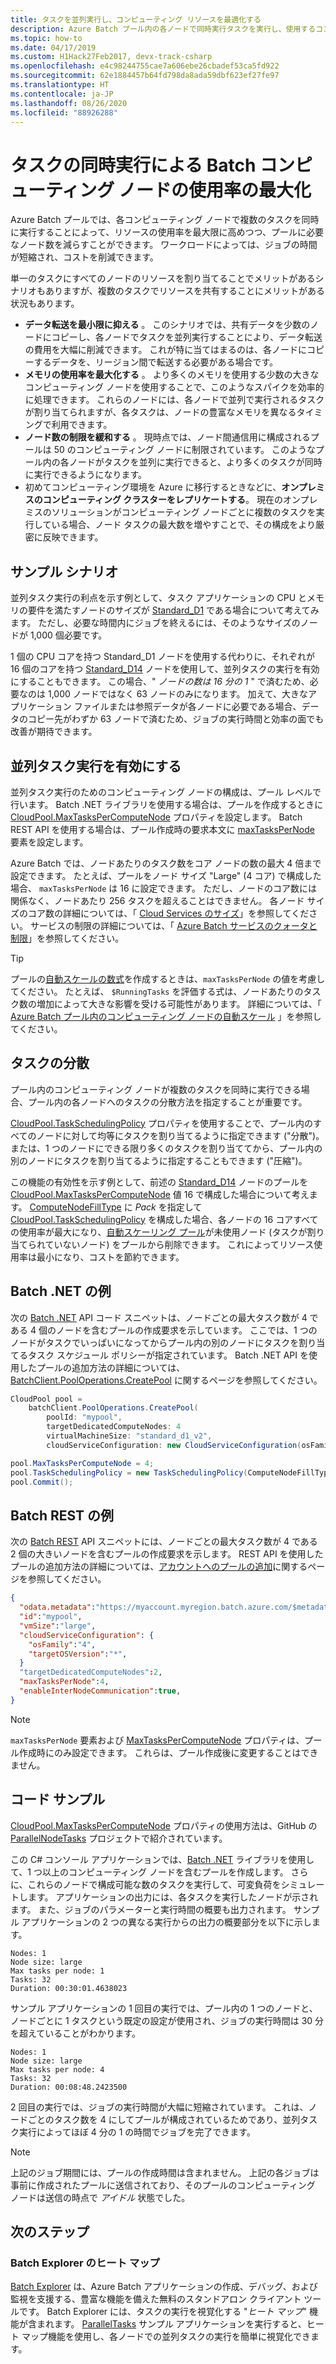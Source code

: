 ```yaml
---
title: タスクを並列実行し、コンピューティング リソースを最適化する
description: Azure Batch プール内の各ノードで同時実行タスクを実行し、使用するコンピューティング ノードの数を減らすことで、効率を高めて、コストを削減します。
ms.topic: how-to
ms.date: 04/17/2019
ms.custom: H1Hack27Feb2017, devx-track-csharp
ms.openlocfilehash: e4c98244755cae7a606ebe26cbadef53ca5fd922
ms.sourcegitcommit: 62e1884457b64fd798da8ada59dbf623ef27fe97
ms.translationtype: HT
ms.contentlocale: ja-JP
ms.lasthandoff: 08/26/2020
ms.locfileid: "88926288"
---
```

# <a name="run-tasks-concurrently-to-maximize-usage-of-batch-compute-nodes"></a>タスクの同時実行による Batch コンピューティング ノードの使用率の最大化 

Azure Batch プールでは、各コンピューティング ノードで複数のタスクを同時に実行することによって、リソースの使用率を最大限に高めつつ、プールに必要なノード数を減らすことができます。 ワークロードによっては、ジョブの時間が短縮され、コストを削減できます。

単一のタスクにすべてのノードのリソースを割り当てることでメリットがあるシナリオもありますが、複数のタスクでリソースを共有することにメリットがある状況もあります。

* **データ転送を最小限に抑える** 。 このシナリオでは、共有データを少数のノードにコピーし、各ノードでタスクを並列実行することにより、データ転送の費用を大幅に削減できます。 これが特に当てはまるのは、各ノードにコピーするデータを、リージョン間で転送する必要がある場合です。
* **メモリの使用率を最大化する** 。 より多くのメモリを使用する少数の大きなコンピューティング ノードを使用することで、このようなスパイクを効率的に処理できます。 これらのノードには、各ノードで並列で実行されるタスクが割り当てられますが、各タスクは、ノードの豊富なメモリを異なるタイミングで利用できます。
* **ノード数の制限を緩和する** 。 現時点では、ノード間通信用に構成されるプールは 50 のコンピューティング ノードに制限されています。 このようなプール内の各ノードがタスクを並列に実行できると、より多くのタスクが同時に実行できるようになります。
* 初めてコンピューティング環境を Azure に移行するときなどに、**オンプレミスのコンピューティング クラスターをレプリケートする**。 現在のオンプレミスのソリューションがコンピューティング ノードごとに複数のタスクを実行している場合、ノード タスクの最大数を増やすことで、その構成をより厳密に反映できます。

## <a name="example-scenario"></a>サンプル シナリオ
並列タスク実行の利点を示す例として、タスク アプリケーションの CPU とメモリの要件を満たすノードのサイズが [Standard\_D1](../cloud-services/cloud-services-sizes-specs.md) である場合について考えてみます。 ただし、必要な時間内にジョブを終えるには、そのようなサイズのノードが 1,000 個必要です。

1 個の CPU コアを持つ Standard\_D1 ノードを使用する代わりに、それぞれが 16 個のコアを持つ [Standard\_D14](../cloud-services/cloud-services-sizes-specs.md) ノードを使用して、並列タスクの実行を有効にすることもできます。 この場合、" *ノードの数は 16 分の 1* " で済むため、必要なのは 1,000 ノードではなく 63 ノードのみになります。 加えて、大きなアプリケーション ファイルまたは参照データが各ノードに必要である場合、データのコピー先がわずか 63 ノードで済むため、ジョブの実行時間と効率の面でも改善が期待できます。

## <a name="enable-parallel-task-execution"></a>並列タスク実行を有効にする
並列タスク実行のためのコンピューティング ノードの構成は、プール レベルで行います。 Batch .NET ライブラリを使用する場合は、プールを作成するときに [CloudPool.MaxTasksPerComputeNode][maxtasks_net] プロパティを設定します。 Batch REST API を使用する場合は、プール作成時の要求本文に [maxTasksPerNode][rest_addpool] 要素を設定します。

Azure Batch では、ノードあたりのタスク数をコア ノードの数の最大 4 倍まで設定できます。 たとえば、プールをノード サイズ "Large" (4 コア) で構成した場合、 `maxTasksPerNode` は 16 に設定できます。 ただし、ノードのコア数には関係なく、ノードあたり 256 タスクを超えることはできません。 各ノード サイズのコア数の詳細については、「 [Cloud Services のサイズ](../cloud-services/cloud-services-sizes-specs.md)」を参照してください。 サービスの制限の詳細については、「 [Azure Batch サービスのクォータと制限](batch-quota-limit.md)」を参照してください。

> [!TIP]
> プールの[自動スケールの数式][enable_autoscaling]を作成するときは、`maxTasksPerNode` の値を考慮してください。 たとえば、 `$RunningTasks` を評価する式は、ノードあたりのタスク数の増加によって大きな影響を受ける可能性があります。 詳細については、「 [Azure Batch プール内のコンピューティング ノードの自動スケール](batch-automatic-scaling.md) 」を参照してください。
>
>

## <a name="distribution-of-tasks"></a>タスクの分散
プール内のコンピューティング ノードが複数のタスクを同時に実行できる場合、プール内の各ノードへのタスクの分散方法を指定することが重要です。

[CloudPool.TaskSchedulingPolicy][task_schedule] プロパティを使用することで、プール内のすべてのノードに対して均等にタスクを割り当てるように指定できます ("分散")。 または、1 つのノードにできる限り多くのタスクを割り当ててから、プール内の別のノードにタスクを割り当てるように指定することもできます ("圧縮")。

この機能の有効性を示す例として、前述の [Standard\_D14](../cloud-services/cloud-services-sizes-specs.md) ノードのプールを [CloudPool.MaxTasksPerComputeNode][maxtasks_net] 値 16 で構成した場合について考えます。 [ComputeNodeFillType][fill_type] に *Pack* を指定して [CloudPool.TaskSchedulingPolicy][task_schedule] を構成した場合、各ノードの 16 コアすべての使用率が最大になり、[自動スケーリング プール](batch-automatic-scaling.md)が未使用ノード (タスクが割り当てられていないノード) をプールから削除できます。 これによってリソース使用率は最小になり、コストを節約できます。

## <a name="batch-net-example"></a>Batch .NET の例
次の [Batch .NET][api_net] API コード スニペットは、ノードごとの最大タスク数が 4 である 4 個のノードを含むプールの作成要求を示しています。 ここでは、1 つのノードがタスクでいっぱいになってからプール内の別のノードにタスクを割り当てるタスク スケジュール ポリシーが指定されています。 Batch .NET API を使用したプールの追加方法の詳細については、[BatchClient.PoolOperations.CreatePool][poolcreate_net] に関するページを参照してください。

```csharp
CloudPool pool =
    batchClient.PoolOperations.CreatePool(
        poolId: "mypool",
        targetDedicatedComputeNodes: 4
        virtualMachineSize: "standard_d1_v2",
        cloudServiceConfiguration: new CloudServiceConfiguration(osFamily: "5"));

pool.MaxTasksPerComputeNode = 4;
pool.TaskSchedulingPolicy = new TaskSchedulingPolicy(ComputeNodeFillType.Pack);
pool.Commit();
```

## <a name="batch-rest-example"></a>Batch REST の例
次の [Batch REST][api_rest] API スニペットには、ノードごとの最大タスク数が 4 である 2 個の大きいノードを含むプールの作成要求を示します。 REST API を使用したプールの追加方法の詳細については、[アカウントへのプールの追加][rest_addpool]に関するページを参照してください。

```json
{
  "odata.metadata":"https://myaccount.myregion.batch.azure.com/$metadata#pools/@Element",
  "id":"mypool",
  "vmSize":"large",
  "cloudServiceConfiguration": {
    "osFamily":"4",
    "targetOSVersion":"*",
  }
  "targetDedicatedComputeNodes":2,
  "maxTasksPerNode":4,
  "enableInterNodeCommunication":true,
}
```

> [!NOTE]
> `maxTasksPerNode` 要素および [MaxTasksPerComputeNode][maxtasks_net] プロパティは、プール作成時にのみ設定できます。 これらは、プール作成後に変更することはできません。
>
>

## <a name="code-sample"></a>コード サンプル
[CloudPool.MaxTasksPerComputeNode][maxtasks_net] プロパティの使用方法は、GitHub の [ParallelNodeTasks][parallel_tasks_sample] プロジェクトで紹介されています。

この C# コンソール アプリケーションでは、[Batch .NET][api_net] ライブラリを使用して、1 つ以上のコンピューティング ノードを含むプールを作成します。 さらに、これらのノードで構成可能な数のタスクを実行して、可変負荷をシミュレートします。 アプリケーションの出力には、各タスクを実行したノードが示されます。 また、ジョブのパラメーターと実行時間の概要も出力されます。 サンプル アプリケーションの 2 つの異なる実行からの出力の概要部分を以下に示します。

```
Nodes: 1
Node size: large
Max tasks per node: 1
Tasks: 32
Duration: 00:30:01.4638023
```

サンプル アプリケーションの 1 回目の実行では、プール内の 1 つのノードと、ノードごとに 1 タスクという既定の設定が使用され、ジョブの実行時間は 30 分を超えていることがわかります。

```
Nodes: 1
Node size: large
Max tasks per node: 4
Tasks: 32
Duration: 00:08:48.2423500
```

2 回目の実行では、ジョブの実行時間が大幅に短縮されています。 これは、ノードごとのタスク数を 4 にしてプールが構成されているためであり、並列タスク実行によってほぼ 4 分の 1 の時間でジョブを完了できます。

> [!NOTE]
> 上記のジョブ期間には、プールの作成時間は含まれません。 上記の各ジョブは事前に作成されたプールに送信されており、そのプールのコンピューティング ノードは送信の時点で *アイドル* 状態でした。
>
>

## <a name="next-steps"></a>次のステップ
### <a name="batch-explorer-heat-map"></a>Batch Explorer のヒート マップ
[Batch Explorer][batch_labs] は、Azure Batch アプリケーションの作成、デバッグ、および監視を支援する、豊富な機能を備えた無料のスタンドアロン クライアント ツールです。 Batch Explorer には、タスクの実行を視覚化する "*ヒート マップ*" 機能が含まれます。 [ParallelTasks][parallel_tasks_sample] サンプル アプリケーションを実行すると、ヒート マップ機能を使用し、各ノードでの並列タスクの実行を簡単に視覚化できます。


[api_net]: /dotnet/api/microsoft.azure.batch
[api_rest]: /rest/api/batchservice/
[batch_labs]: https://azure.github.io/BatchExplorer/
[cloudpool]: /dotnet/api/microsoft.azure.batch.cloudpool
[enable_autoscaling]: /rest/api/batchservice/pool/enableautoscale
[fill_type]: /dotnet/api/microsoft.azure.batch.common.computenodefilltype
[github_samples]: https://github.com/Azure/azure-batch-samples
[maxtasks_net]: /dotnet/api/microsoft.azure.batch.cloudpool
[rest_addpool]: /rest/api/batchservice/pool/add
[parallel_tasks_sample]: https://github.com/Azure/azure-batch-samples/tree/master/CSharp/ArticleProjects/ParallelTasks
[poolcreate_net]: /dotnet/api/microsoft.azure.batch.pooloperations
[task_schedule]: /dotnet/api/microsoft.azure.batch.cloudpool

